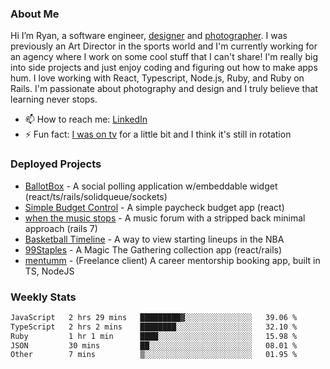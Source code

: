 ### About Me
Hi I’m Ryan, a software engineer, [designer](https://www.denvermullets.com/video) and [photographer](https://www.denvermullets.com/). I was previously an Art Director in the sports world and I'm currently working for an agency where I work on some cool stuff that I can't share! I'm really big into side projects and just enjoy coding and figuring out how to make apps hum. I love working with React, Typescript, Node.js, Ruby, and Ruby on Rails. I'm passionate about photography and design and I truly believe that learning never stops.

- 📫 How to reach me: [LinkedIn](https://www.linkedin.com/in/ryanvaznis)
- ⚡ Fun fact: [I was on tv](https://vimeo.com/381425882) for a little bit and I think it's still in rotation

### Deployed Projects
- [BallotBox](https://voteballotbox.com/) - A social polling application w/embeddable widget (react/ts/rails/solidqueue/sockets)
- [Simple Budget Control](https://simplebudgetcontrol.com/) - A simple paycheck budget app (react)
- [when the music stops](https://whenthemusicstops.net) - A music forum with a stripped back minimal approach (rails 7)
- [Basketball Timeline](https://basketball-timeline.com/?team=PHO&year=2023) - A way to view starting lineups in the NBA
- [99Staples](https://www.99staples.com/collections/denvermullets/9) - A Magic The Gathering collection app (react/rails)
- [mentumm](https://portal.mentumm.com/) - (Freelance client) A career mentorship booking app, built in TS, NodeJS

### Weekly Stats
<!--START_SECTION:waka-->

```txt
JavaScript   2 hrs 29 mins   █████████▓░░░░░░░░░░░░░░░   39.06 %
TypeScript   2 hrs 2 mins    ████████░░░░░░░░░░░░░░░░░   32.10 %
Ruby         1 hr 1 min      ████░░░░░░░░░░░░░░░░░░░░░   15.98 %
JSON         30 mins         ██░░░░░░░░░░░░░░░░░░░░░░░   08.01 %
Other        7 mins          ▒░░░░░░░░░░░░░░░░░░░░░░░░   01.95 %
```

<!--END_SECTION:waka-->
